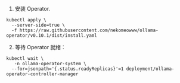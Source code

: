 1. 安装 Operator.

```shell
kubectl apply \
  --server-side=true \
  -f https://raw.githubusercontent.com/nekomeowww/ollama-operator/v0.10.1/dist/install.yaml
```

2. 等待 Operator 就绪：

```shell
kubectl wait \
   -n ollama-operator-system \
  --for=jsonpath='{.status.readyReplicas}'=1 deployment/ollama-operator-controller-manager
```
